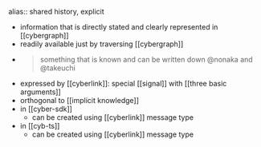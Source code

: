 alias:: shared history, explicit

- information that is directly stated and clearly represented in [[cybergraph]]
- readily available just by traversing [[cybergraph]]
- > something that is known and can be written down @nonaka and @takeuchi
- expressed by [[cyberlink]]: special [[signal]] with [[three basic arguments]]
- orthogonal to [[implicit knowledge]]
- in [[cyber-sdk]]
	- can be created using [[cyberlink]] message type
- in [[cyb-ts]]
	- can be created using [[cyberlink]] message type